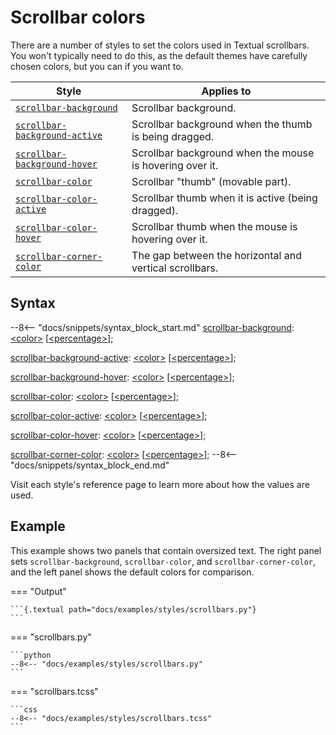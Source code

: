 # Scrollbar colors

There are a number of styles to set the colors used in Textual scrollbars.
You won't typically need to do this, as the default themes have carefully chosen colors, but you can if you want to.

| Style                                                             | Applies to                                               |
|-------------------------------------------------------------------|----------------------------------------------------------|
| [`scrollbar-background`](./scrollbar_background.md)               | Scrollbar background.                                    |
| [`scrollbar-background-active`](./scrollbar_background_active.md) | Scrollbar background when the thumb is being dragged.    |
| [`scrollbar-background-hover`](./scrollbar_background_hover.md)   | Scrollbar background when the mouse is hovering over it. |
| [`scrollbar-color`](./scrollbar_color.md)                         | Scrollbar "thumb" (movable part).                        |
| [`scrollbar-color-active`](./scrollbar_color_active.md)           | Scrollbar thumb when it is active (being dragged).       |
| [`scrollbar-color-hover`](./scrollbar_color_hover.md)             | Scrollbar thumb when the mouse is hovering over it.      |
| [`scrollbar-corner-color`](./scrollbar_corner_color.md)           | The gap between the horizontal and vertical scrollbars.  |

## Syntax

--8<-- "docs/snippets/syntax_block_start.md"
<a href="./scrollbar_background">scrollbar-background</a>: <a href="../../../css_types/color">&lt;color&gt;</a> [<a href="../../../css_types/percentage">&lt;percentage&gt;</a>];

<a href="./scrollbar_background_active">scrollbar-background-active</a>: <a href="../../../css_types/color">&lt;color&gt;</a> [<a href="../../../css_types/percentage">&lt;percentage&gt;</a>];

<a href="./scrollbar_background_hover">scrollbar-background-hover</a>: <a href="../../../css_types/color">&lt;color&gt;</a> [<a href="../../../css_types/percentage">&lt;percentage&gt;</a>];

<a href="./scrollbar_color">scrollbar-color</a>: <a href="../../../css_types/color">&lt;color&gt;</a> [<a href="../../../css_types/percentage">&lt;percentage&gt;</a>];

<a href="./scrollbar_color_active">scrollbar-color-active</a>: <a href="../../../css_types/color">&lt;color&gt;</a> [<a href="../../../css_types/percentage">&lt;percentage&gt;</a>];

<a href="./scrollbar_color_hover">scrollbar-color-hover</a>: <a href="../../../css_types/color">&lt;color&gt;</a> [<a href="../../../css_types/percentage">&lt;percentage&gt;</a>];

<a href="./scrollbar_corner_color">scrollbar-corner-color</a>: <a href="../../../css_types/color">&lt;color&gt;</a> [<a href="../../../css_types/percentage">&lt;percentage&gt;</a>];
--8<-- "docs/snippets/syntax_block_end.md"

Visit each style's reference page to learn more about how the values are used.

## Example

This example shows two panels that contain oversized text.
The right panel sets `scrollbar-background`, `scrollbar-color`, and `scrollbar-corner-color`, and the left panel shows the default colors for comparison.

=== "Output"

    ```{.textual path="docs/examples/styles/scrollbars.py"}
    ```

=== "scrollbars.py"

    ```python
    --8<-- "docs/examples/styles/scrollbars.py"
    ```

=== "scrollbars.tcss"

    ```css
    --8<-- "docs/examples/styles/scrollbars.tcss"
    ```
